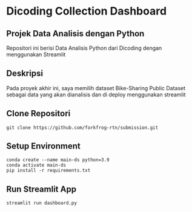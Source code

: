 # Dicoding Collection Dashboard
## Projek Data Analisis dengan Python
Repositori ini berisi Data Analisis Python dari Dicoding dengan menggunakan Streamlit
## Deskripsi
Pada proyek akhir ini, saya memilih dataset Bike-Sharing Public Dataset sebagai data yang akan dianalisis dan di deploy menggunakan streamlit
## Clone Repositori
`git clone https://github.com/forkfrog-rtn/submission.git`
## Setup Environment
`conda create --name main-ds python=3.9`<br>
`conda activate main-ds`<br>
`pip install -r requirements.txt`<br>
## Run Streamlit App
`streamlit run dashboard.py`
